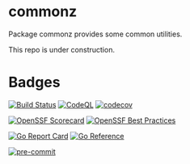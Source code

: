 # commonz

Package commonz provides some common utilities.

This repo is under construction.

# Badges

[![Build Status](https://github.com/goosz/commonz/actions/workflows/test.yaml/badge.svg?branch=main)](https://github.com/goosz/commonz/actions/workflows/test.yaml)
[![CodeQL](https://github.com/goosz/commonz/actions/workflows/github-code-scanning/codeql/badge.svg)](https://github.com/goosz/commonz/actions/workflows/github-code-scanning/codeql)
[![codecov](https://codecov.io/github/goosz/commonz/graph/badge.svg?token=U3V28EV9I5)](https://codecov.io/github/goosz/commonz)

[![OpenSSF Scorecard](https://api.scorecard.dev/projects/github.com/goosz/commonz/badge)](https://scorecard.dev/viewer/?uri=github.com/goosz/commonz)
[![OpenSSF Best Practices](https://www.bestpractices.dev/projects/10902/badge)](https://www.bestpractices.dev/projects/10902)

[![Go Report Card](https://goreportcard.com/badge/github.com/goosz/commonz)](https://goreportcard.com/report/github.com/goosz/commonz)
[![Go Reference](https://pkg.go.dev/badge/github.com/goosz/commonz)](https://pkg.go.dev/github.com/goosz/commonz)

[![pre-commit](https://img.shields.io/badge/pre--commit-enabled-brightgreen?logo=pre-commit)](https://github.com/pre-commit/pre-commit)
